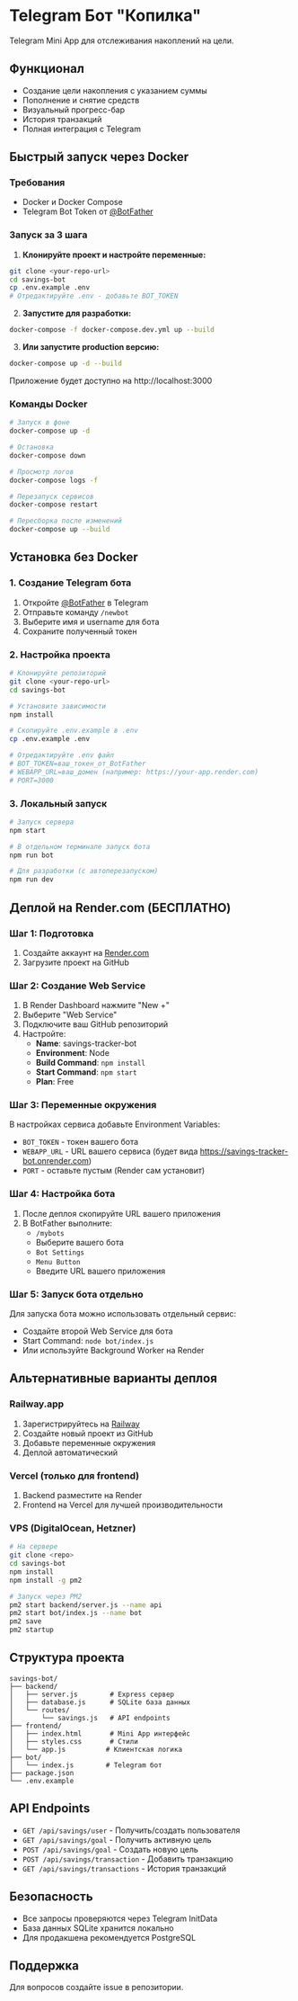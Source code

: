 # Telegram Бот "Копилка"

Telegram Mini App для отслеживания накоплений на цели.

## Функционал

- Создание цели накопления с указанием суммы
- Пополнение и снятие средств
- Визуальный прогресс-бар
- История транзакций
- Полная интеграция с Telegram

## Быстрый запуск через Docker

### Требования
- Docker и Docker Compose
- Telegram Bot Token от [@BotFather](https://t.me/botfather)

### Запуск за 3 шага

1. **Клонируйте проект и настройте переменные:**
```bash
git clone <your-repo-url>
cd savings-bot
cp .env.example .env
# Отредактируйте .env - добавьте BOT_TOKEN
```

2. **Запустите для разработки:**
```bash
docker-compose -f docker-compose.dev.yml up --build
```

3. **Или запустите production версию:**
```bash
docker-compose up -d --build
```

Приложение будет доступно на http://localhost:3000

### Команды Docker

```bash
# Запуск в фоне
docker-compose up -d

# Остановка
docker-compose down

# Просмотр логов
docker-compose logs -f

# Перезапуск сервисов
docker-compose restart

# Пересборка после изменений
docker-compose up --build
```

## Установка без Docker

### 1. Создание Telegram бота

1. Откройте [@BotFather](https://t.me/botfather) в Telegram
2. Отправьте команду `/newbot`
3. Выберите имя и username для бота
4. Сохраните полученный токен

### 2. Настройка проекта

```bash
# Клонируйте репозиторий
git clone <your-repo-url>
cd savings-bot

# Установите зависимости
npm install

# Скопируйте .env.example в .env
cp .env.example .env

# Отредактируйте .env файл
# BOT_TOKEN=ваш_токен_от_BotFather
# WEBAPP_URL=ваш_домен (например: https://your-app.render.com)
# PORT=3000
```

### 3. Локальный запуск

```bash
# Запуск сервера
npm start

# В отдельном терминале запуск бота
npm run bot

# Для разработки (с автоперезапуском)
npm run dev
```

## Деплой на Render.com (БЕСПЛАТНО)

### Шаг 1: Подготовка

1. Создайте аккаунт на [Render.com](https://render.com)
2. Загрузите проект на GitHub

### Шаг 2: Создание Web Service

1. В Render Dashboard нажмите "New +"
2. Выберите "Web Service"
3. Подключите ваш GitHub репозиторий
4. Настройте:
   - **Name**: savings-tracker-bot
   - **Environment**: Node
   - **Build Command**: `npm install`
   - **Start Command**: `npm start`
   - **Plan**: Free

### Шаг 3: Переменные окружения

В настройках сервиса добавьте Environment Variables:
- `BOT_TOKEN` - токен вашего бота
- `WEBAPP_URL` - URL вашего сервиса (будет вида https://savings-tracker-bot.onrender.com)
- `PORT` - оставьте пустым (Render сам установит)

### Шаг 4: Настройка бота

1. После деплоя скопируйте URL вашего приложения
2. В BotFather выполните:
   - `/mybots`
   - Выберите вашего бота
   - `Bot Settings`
   - `Menu Button`
   - Введите URL вашего приложения

### Шаг 5: Запуск бота отдельно

Для запуска бота можно использовать отдельный сервис:
- Создайте второй Web Service для бота
- Start Command: `node bot/index.js`
- Или используйте Background Worker на Render

## Альтернативные варианты деплоя

### Railway.app
1. Зарегистрируйтесь на [Railway](https://railway.app)
2. Создайте новый проект из GitHub
3. Добавьте переменные окружения
4. Деплой автоматический

### Vercel (только для frontend)
1. Backend разместите на Render
2. Frontend на Vercel для лучшей производительности

### VPS (DigitalOcean, Hetzner)
```bash
# На сервере
git clone <repo>
cd savings-bot
npm install
npm install -g pm2

# Запуск через PM2
pm2 start backend/server.js --name api
pm2 start bot/index.js --name bot
pm2 save
pm2 startup
```

## Структура проекта

```
savings-bot/
├── backend/
│   ├── server.js        # Express сервер
│   ├── database.js      # SQLite база данных
│   └── routes/
│       └── savings.js   # API endpoints
├── frontend/
│   ├── index.html       # Mini App интерфейс
│   ├── styles.css       # Стили
│   └── app.js          # Клиентская логика
├── bot/
│   └── index.js        # Telegram бот
├── package.json
└── .env.example
```

## API Endpoints

- `GET /api/savings/user` - Получить/создать пользователя
- `GET /api/savings/goal` - Получить активную цель
- `POST /api/savings/goal` - Создать новую цель
- `POST /api/savings/transaction` - Добавить транзакцию
- `GET /api/savings/transactions` - История транзакций

## Безопасность

- Все запросы проверяются через Telegram InitData
- База данных SQLite хранится локально
- Для продакшена рекомендуется PostgreSQL

## Поддержка

Для вопросов создайте issue в репозитории.